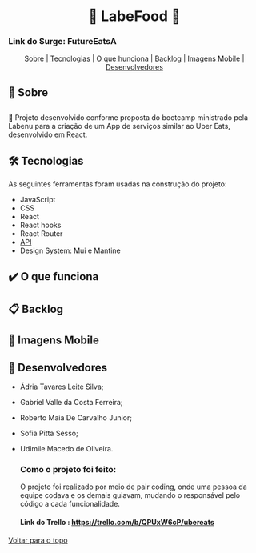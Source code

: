 <h1 align="center" id="top" border="none">🍔 LabeFood 🍔</h1>

### Link do Surge: <a hrer="" target="_blank">FutureEatsA</a>

<div align="center">
<a href="sobre">Sobre</a> | <a href="#tecnologias">Tecnologias</a> | <a href="#funciona">O que hunciona</a> | <a href="#nao-funciona">Backlog</a> | <a href='#img-mobile'>Imagens Mobile</a> | <a href="#devs">Desenvolvedores</a>
</div>

## <h2 id="sobre">📓 Sobre<h2>

🚀 Projeto desenvolvido conforme proposta do bootcamp ministrado pela Labenu para a criação de um App de serviços similar ao Uber Eats, desenvolvido em React.


## <h2 id="tecnologias">🛠️ Tecnologias</h2> 
As seguintes ferramentas foram usadas na construção do projeto:

* JavaScript
* CSS
* React
* React hooks
* React Router
* <a href="https://documenter.getpostman.com/view/7549981/SWTEdGtT#intro" target="_blank">API</a>
* Design System: Mui e Mantine

## <h2 id="funciona">✔️ O que funciona</h2>

## <h2 id="nao-funciona">📋 Backlog</h2>

## <h2 id="img-mobile">📱 Imagens Mobile</h2>
  
## <h2 id="devs">💼 Desenvolvedores</h2>
- Ádria Tavares Leite Silva;
- Gabriel Valle da Costa Ferreira;
- Roberto Maia De Carvalho Junior;
- Sofia Pitta Sesso;
- Udimile Macedo de Oliveira.
  
    ### Como o projeto foi feito:
  O projeto foi realizado por meio de pair coding, onde uma pessoa da equipe codava e os demais guiavam, mudando o responsável pelo código a cada funcionalidade.
 
    #### Link do Trello : https://trello.com/b/QPUxW6cP/ubereats

<a href='#top'>Voltar para o topo</a>

